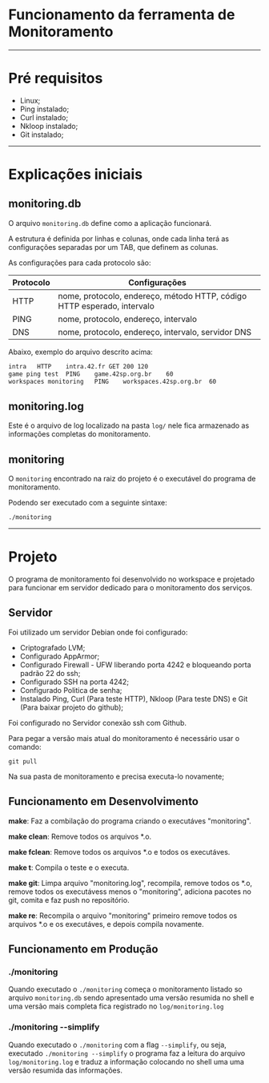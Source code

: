 # Funcionamento da ferramenta de Monitoramento

-------------------------------------------------------

# Pré requisitos
- Linux;
- Ping instalado;
- Curl instalado;
- Nkloop instalado;
- Git instalado;

-------------------------------------------------------

# Explicações iniciais

## monitoring.db


O arquivo `monitoring.db` define como a aplicação funcionará.

A estrutura é definida por linhas e colunas, onde cada linha terá as configurações separadas por um TAB, que definem as colunas.

As configurações para cada protocolo são:

| Protocolo   | Configurações                                                           |
|-------------|-------------------------------------------------------------------------|
| HTTP        | nome, protocolo, endereço, método HTTP, código HTTP esperado, intervalo |
| PING        | nome, protocolo, endereço, intervalo                                    |
| DNS         | nome, protocolo, endereço, intervalo, servidor DNS                      |

Abaixo, exemplo do arquivo descrito acima:

```txt
intra	HTTP	intra.42.fr	GET	200	120
game ping test	PING	game.42sp.org.br	60
workspaces monitoring	PING	workspaces.42sp.org.br	60
```


## monitoring.log


Este é o arquivo de log localizado na pasta `log/` nele fica armazenado as informações completas do monitoramento.

## monitoring

O `monitoring` encontrado na raiz do projeto é o executável do programa de monitoramento.

Podendo ser executado com a seguinte sintaxe:
```txt
./monitoring
```

-------------------------------------------------------
# Projeto

O programa de monitoramento foi desenvolvido no workspace e projetado para funcionar em servidor dedicado para o monitoramento dos serviços.

## Servidor

Foi utilizado um servidor Debian onde foi configurado:

- Criptografado LVM;
- Configurado AppArmor;
- Configurado Firewall - UFW liberando porta 4242 e bloqueando porta padrão 22 do ssh;
- Configurado SSH na porta 4242;
- Configurado Politica de senha;
- Instalado Ping, Curl (Para teste HTTP), Nkloop (Para teste DNS) e Git (Para baixar projeto do github);

Foi configurado no Servidor conexão ssh com Github.

Para pegar a versão mais atual do monitoramento é necessário usar o comando:

`git pull`

Na sua pasta de monitoramento e precisa executa-lo novamente;


## Funcionamento em Desenvolvimento

**make**: Faz a combilação do programa criando o executáves "monitoring".

**make clean**: Remove todos os arquivos *.o.

**make fclean**: Remove todos os arquivos *.o e todos os executáves.

**make t**: Compila o teste e o executa.

**make git**: Limpa arquivo "monitoring.log", recompila, remove todos os *.o, remove todos os executávess menos o "monitoring", adiciona pacotes no git, comita e faz push no repositório.

**make re**: Recompila o arquivo "monitoring" primeiro remove todos os arquivos *.o e os executáves, e depois compila novamente.


## Funcionamento em Produção

### ./monitoring

Quando executado o `./monitoring` começa o monitoramento listado so arquivo `monitoring.db` sendo apresentado uma versão resumida no shell e uma versão mais completa fica registrado no `log/monitoring.log`

### ./monitoring --simplify

Quando executado o `./monitoring` com a flag `--simplify`, ou seja, executado `./monitoring --simplify` 
o programa faz a leitura do arquivo `log/monitoring.log` e traduz a informação colocando no shell uma uma versão resumida das informações.